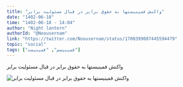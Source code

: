 ```yaml
---
title: "واکنش فمینیستها به حقوق برابر در قبال مسئولیت برابر"
date: "1402-06-18"
time: "1402-06-18 - 14:04"
author: "Night lantern"
authorId: "@Noousernam"
link: "https://twitter.com/Noousernam/status/1700399087445594479"
topic: "social"
tags: ["فمینیسم", "فمینیست"]
---
```


واکنش فمینیستها به حقوق برابر در قبال مسئولیت برابر

![واکنش فمینیستها به حقوق برابر در قبال مسئولیت برابر](/posts/social/vakonesh-feministha-be-hoghooghe-barabar-dar-ghebale-masooliat-barabar.webp)
